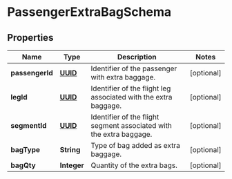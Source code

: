 # PassengerExtraBagSchema

## Properties
Name | Type | Description | Notes
------------ | ------------- | ------------- | -------------
**passengerId** | [**UUID**](UUID.md) | Identifier of the passenger with extra baggage. |  [optional]
**legId** | [**UUID**](UUID.md) | Identifier of the flight leg associated with the extra baggage. |  [optional]
**segmentId** | [**UUID**](UUID.md) | Identifier of the flight segment associated with the extra baggage. |  [optional]
**bagType** | **String** | Type of bag added as extra baggage. |  [optional]
**bagQty** | **Integer** | Quantity of the extra bags. |  [optional]
